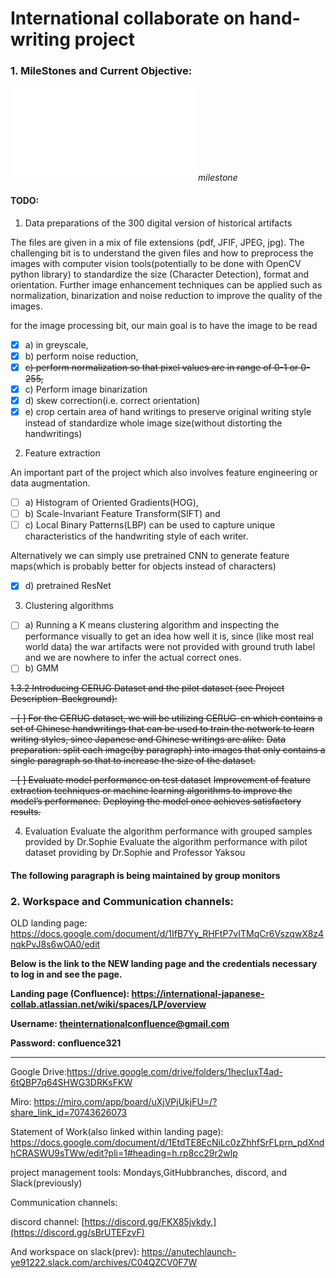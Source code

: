 # International collaborate on hand-writing project





### 1. MileStones and Current Objective:

![milestones](Milestones.pdf)*milestone*

#### TODO: 

1. Data preparations of the 300 digital version of historical artifacts

The files are given in a mix of file extensions (pdf, JFIF, JPEG, jpg). The challenging bit is to understand the given files and how to preprocess the images with computer vision tools(potentially to be done with OpenCV python library) to standardize the size (Character Detection), format and orientation. Further image enhancement techniques can be applied such as normalization, binarization and noise reduction to improve the quality of the images.

for the image processing bit, our main goal is to have the image to be read 
- [X] a) in greyscale, 
- [X] b) perform noise reduction,
- [X] ~~c) perform normalization so that pixel values are in range of 0-1 or 0-255,~~
- [X] c) Perform image binarization
- [X] d) skew correction(i.e. correct orientation)
- [X] e) crop certain area of hand writings to preserve original writing style instead of standardize whole image size(without distorting the handwritings)

2. Feature extraction
 
An important part of the project which also involves feature engineering or data augmentation.
- [ ] a) Histogram of Oriented Gradients(HOG), 
- [ ] b) Scale-Invariant Feature Transform(SIFT) and 
- [ ] c) Local Binary Patterns(LBP) 
can be used to capture unique characteristics of the handwriting style of each writer.

Alternatively we can simply use pretrained CNN to generate feature maps(which is probably better for objects instead of characters)
- [X] d) pretrained ResNet

<!-- ![spatial net|320x271, 50%](model/spatial-net.jpeg)*spatial*

![Patch_D](model/Patch_D.png)*Patch_D*

![MSRF_CLASSIFICATION](model/MSRF_CLASSIFICATION.jpeg)*MSRF* -->

3. Clustering algorithms

- [ ] a) Running a K means clustering algorithm and inspecting the performance visually to get an idea how well it is, since (like most real world data) the war artifacts were not provided with ground truth label and we are nowhere to infer the actual correct ones.
- [ ] b) GMM

~~1.3.2 Introducing CERUG Dataset and the pilot dataset (see Project Description-Background):~~

~~- [ ] For the CERUG dataset, we will be utilizing CERUG-cn which contains a set of Chinese handwritings that can be used to train the network to learn writing styles, since Japanese and Chinese writings are alike.~~
~~Data preparation: split each image(by paragraph) into images that only contains a single paragraph so that to increase the size of the dataset.~~

~~- [ ] Evaluate model performance on test dataset~~
~~Improvement of feature extraction techniques or machine learning algorithms to improve the model’s performance.~~
~~Deploying the model once achieves satisfactory results.~~

4. Evaluation
Evaluate the algorithm performance with grouped samples provided by Dr.Sophie
Evaluate the algorithm performance with pilot dataset providing by Dr.Sophie and Professor Yaksou


#### The following paragraph is being maintained by group monitors
### 2. Workspace and Communication channels:

OLD landing page: https://docs.google.com/document/d/1IfB7Yy_RHFtP7vITMqCr6VszqwX8z4nqkPvJ8s6wOA0/edit

**Below is the link to the NEW landing page and the credentials necessary to log in and see the page.**

**Landing page (Confluence): https://international-japanese-collab.atlassian.net/wiki/spaces/LP/overview**

**Username: theinternationalconfluence@gmail.com**

**Password: confluence321**

-----------------
Google Drive:https://drive.google.com/drive/folders/1hecIuxT4ad-6tQBP7q64SHWG3DRKsFKW

Miro: https://miro.com/app/board/uXjVPjUkjFU=/?share_link_id=70743626073
 
Statement of Work(also linked within landing page): https://docs.google.com/document/d/1EtdTE8EcNiLc0zZhhfSrFLprn_pdXndhCRASWU9sTWw/edit?pli=1#heading=h.rp8cc29r2wlp
 
project management tools: Mondays,GitHubbranches, discord, and Slack(previously)
 
Communication channels: 

discord channel: [https://discord.gg/FKX85jvkdy,](https://discord.gg/sBrUTEFzvF) 


And workspace on slack(prev): https://anutechlaunch-ye91222.slack.com/archives/C04QZCV0F7W
